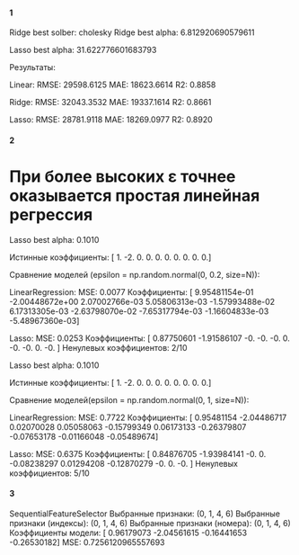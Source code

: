 #### 1
Ridge best solber: cholesky
Ridge best alpha: 6.812920690579611

Lasso best alpha: 31.622776601683793

Результаты:

Linear:
RMSE: 29598.6125
MAE: 18623.6614
R2: 0.8858

Ridge:
RMSE: 32043.3532
MAE: 19337.1614
R2: 0.8661

Lasso:
RMSE: 28781.9118
MAE: 18269.0977
R2: 0.8920

#### 2

# При более высоких ε точнее оказывается простая линейная регрессия
Lasso best alpha: 0.1010

Истинные коэффициенты:
[ 1. -2.  0.  0.  0.  0.  0.  0.  0.  0.]

Сравнение моделей (epsilon = np.random.normal(0, 0.2, size=N)):

LinearRegression:
MSE: 0.0077
Коэффициенты:
[ 9.95481154e-01 -2.00448672e+00  2.07002766e-03  5.05806313e-03
 -1.57993488e-02  6.17313305e-03 -2.63798070e-02 -7.65317794e-03
 -1.16604833e-03 -5.48967360e-03]

Lasso:
MSE: 0.0253
Коэффициенты:
[ 0.87750601 -1.91586107 -0.         -0.         -0.          0.
 -0.         -0.          0.         -0.        ]
Ненулевых коэффициентов: 2/10


Lasso best alpha: 0.1010

Истинные коэффициенты:
[ 1. -2.  0.  0.  0.  0.  0.  0.  0.  0.]

Сравнение моделей(epsilon = np.random.normal(0, 1, size=N)):

LinearRegression:
MSE: 0.7722
Коэффициенты:
[ 0.95481154 -2.04486717  0.02070028  0.05058063 -0.15799349  0.06173133
 -0.26379807 -0.07653178 -0.01166048 -0.05489674]

Lasso:
MSE: 0.6375
Коэффициенты:
[ 0.84876705 -1.93984141 -0.          0.         -0.08238297  0.01294208
 -0.12870279 -0.          0.         -0.        ]
Ненулевых коэффициентов: 5/10

#### 3

SequentialFeatureSelector
Выбранные признаки: (0, 1, 4, 6)
Выбранные признаки (индексы): (0, 1, 4, 6)
Выбранные признаки (номера): (0, 1, 4, 6)
Коэффициенты модели: [ 0.96179073 -2.04561615 -0.16441653 -0.26530182]
MSE: 0.7256120965557693